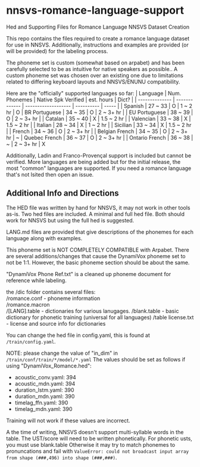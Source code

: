 # nnsvs-romance-language-support
Hed and Supporting Files for Romance Language NNSVS Dataset Creation 

This repo contains the files required to create a romance language dataset for use in NNSVS.
Additionally, instructions and examples are provided (or will be provided) for the labeling process.

The phoneme set is custom (somewhat based on arpabet) and has been carefully selected to be as intuitive for native speakers as possible.. A custom phoneme set was chosen over an existing one due to limitations related to differing keyboard layouts and NNSVS/ENUNU compatibility.

Here are the "officially" supported languages so far:
| Language       | Num. Phonemes | Native Spk Verified | est. hours | Dict? |
| -------------- | ------------- | ------------------- | ---------- | ----- |
| Spanish        | 27 ~ 33       | O                   | 1 ~ 2 hr   | O
| BR Portuguese  | 34 ~ 35       | O                   | 2 ~ 3+ hr  |
| EU Portuguese  | 38 ~ 39       | O                   | 2 ~ 3+ hr  |
| Catalan        | 35 ~ 40       | X                   | 1.5 ~ 2 hr |
| Valencian      | 33 ~ 38       | X                   | 1.5 ~ 2 hr |
| Italian        | 28 ~ 34       | X                   | 1 ~ 2 hr   |
| Sicilian       | 33 ~ 34       | X                   | 1.5 ~ 2 hr |
| French         | 34 ~ 36       | O                   | 2 ~ 3+ hr  |
| Belgian French | 34 ~ 35       | O                   | 2 ~ 3+ hr  | ~
| Quebec French  | 36 ~ 37       | O                   | 2 ~ 3+ hr  |
| Ontario French | 36 ~ 38       | ~                   | 2 ~ 3+ hr  | X

Additionally, Ladin and Franco-Provençal support is included but cannot be verified.
More languages are being added but for the initial release, the most "common" languages are supported. If you need a romance language that's not lsited then open an issue.

## Additional Info and Directions

The HED file was written by hand for NNSVS, it may not work in other tools as-is.
Two hed files are included. A minimal and full hed file. Both should work for NNSVS but using the full hed is suggested.

LANG.md files are provided that give descriptions of the phonemes for each language along with examples.

This phoneme set is NOT COMPLETELY COMPATIBLE with Arpabet.
There are several additions/changes that cause the DynamiVox phoneme set to not be 1:1.
However, the basic phoneme section should be about the same.

"DynamiVox Phone Ref.txt" is a cleaned up phoneme document for reference while labeling.

the /dic folder contains several files:  
/romance.conf - phoneme information  
/romance.macron  
/[LANG].table - dictionaries for various lanugages.
/blank.table - basic dictionary for phonetic training (universal for all languages)
/table license.txt - license and source info for dictionaries  

You can change the hed file in config.yaml, this is found at `/train/config.yaml`.

NOTE: please change the value of "in_dim" in `/train/conf/train/*/model/*.yaml`
The values should be set as follows if using "DynamiVox_Romance.hed":

* acoustic_conv.yaml: 394
* acoustic_mdn.yaml: 394
* duration_lstm.yaml: 390
* duration_mdn.yaml: 390
* timelag_ffn.yaml: 390
* timelag_mdn.yaml: 390

Training will not work if these values are incorrect.

A the time of writing, NNSVS doesn't support multi-syllable words in the table. The UST/score will need to be written phonetically.
For phonetic usts, you must use blank.table
Otherwise it may try to match phonemes to pronuncations and fail with `ValueError: could not broadcast input array from shape (###,496) into shape (###,###)`.

